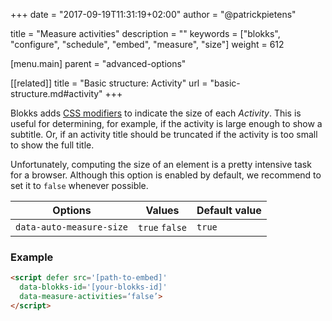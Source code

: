 +++
date            = "2017-09-19T11:31:19+02:00"
author          = "@patrickpietens"

title           = "Measure activities"
description     = ""
keywords        = ["blokks", "configure", "schedule", "embed", "measure", "size"]
weight          = 612

[menu.main]
parent          = "advanced-options"

[[related]]
title = "Basic structure: Activity"
url = "basic-structure.md#activity"
+++

Blokks adds [CSS modifiers](bem.md) to indicate the size of each *Activity*. This is useful for determining, for example, if the activity is large enough to show a subtitle. Or, if an activity title should be truncated if the activity is too small to show the full title. 

Unfortunately, computing the size of an element is a pretty intensive task for a browser. Although this option is enabled by default, we recommend to set it to `false` whenever possible.

| Options | Values | Default value |
|---------|--------|---------------|
| `data-auto-measure-size` | `true` `false` | `true` |

### Example

```html
<script	defer src='[path-to-embed]'
  data-blokks-id='[your-blokks-id]'
  data-measure-activities=‘false’>
</script>
```